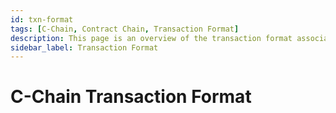```yaml
---
id: txn-format
tags: [C-Chain, Contract Chain, Transaction Format]
description: This page is an overview of the transaction format associated with AvalancheGo C-Chain API. 
sidebar_label: Transaction Format
---
```

# C-Chain Transaction Format
